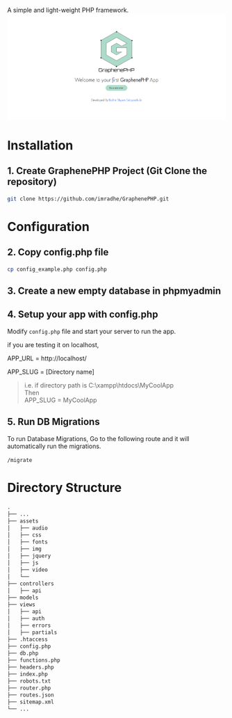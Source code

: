 A simple and light-weight PHP framework.
![GraphenePHP Home Screen](/assets/img/ss.png "GraphenePHP Home Screen")

# Installation

## 1. Create GraphenePHP Project (Git Clone the repository)

```bash
git clone https://github.com/imradhe/GraphenePHP.git
```

# Configuration

## 2. Copy config.php file
```bash
cp config_example.php config.php
```

## 3. Create a new empty database in phpmyadmin

## 4. Setup your app with config.php
Modify `config.php` file and start your server to run the app.

if you are testing it on localhost, 

APP_URL = http://localhost/

APP_SLUG = [Directory name]

> i.e. if directory path is C:\xampp\htdocs\MyCoolApp <br>
Then <br>
> APP_SLUG = MyCoolApp
## 5. Run DB Migrations
To run Database Migrations, Go to the following route and it will automatically run the migrations.

``` /migrate ```

# Directory Structure
```
.
├── ...
├── assets   
│   ├── audio                 
│   ├── css   
│   ├── fonts         
│   ├── img
│   ├── jquery
│   ├── js   
│   ├── video
│   └──      
├── controllers
│   ├── api      
├── models       
├── views   
│   ├── api
│   ├── auth
│   ├── errors
│   ├── partials 
├── .htaccess 
├── config.php 
├── db.php   
├── functions.php
├── headers.php
├── index.php
├── robots.txt
├── router.php
├── routes.json
├── sitemap.xml
└── ...
```






